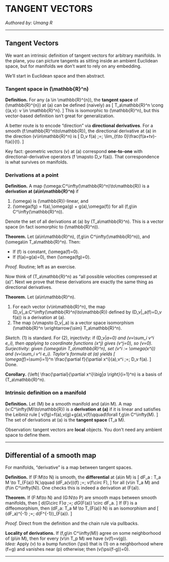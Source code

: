 # TANGENT VECTORS
*Authored by: Umang R*

---

## Tangent Vectors

We want an intrinsic definition of tangent vectors for arbitrary manifolds. In the plane, you can picture tangents as sitting inside an ambient Euclidean space, but for manifolds we don’t want to rely on any embedding.

We’ll start in Euclidean space and then abstract.

### Tangent space in \(\mathbb{R}^n\)

**Definition.** For any \(a \in \mathbb{R}^{n}\), the **tangent space** of \(\mathbb{R}^{n}\) at \(a\) can be defined (naively) as
\[
T_a\mathbb{R}^n \cong \{(a,v): v \in \mathbb{R}^n\}.
\]
This is isomorphic to \(\mathbb{R}^n\), but this vector-based definition isn’t great for generalization.

A better route is to encode “direction” via **directional derivatives**. For a smooth \(f:\mathbb{R}^n\to\mathbb{R}\), the directional derivative at \(a\) in the direction \(v\in\mathbb{R}^n\) is
\[
D_v f(a) \;=\; \lim_{t\to 0}\frac{f(a+tv)-f(a)}{t}.
\]

Key fact: geometric vectors \(v\) at \(a\) correspond **one-to-one** with directional-derivative operators \(f \mapsto D_v f(a)\). That correspondence is what survives on manifolds.

### Derivations at a point

**Definition.** A map \(\omega:C^\infty(\mathbb{R}^n)\to\mathbb{R}\) is a **derivation at \(a\in\mathbb{R}^n\)** if
1. \(\omega\) is \(\mathbb{R}\)-linear, and  
2. \(\omega(fg) = f(a)\,\omega(g) + g(a)\,\omega(f)\) for all \(f,g\in C^\infty(\mathbb{R}^n)\).

Denote the set of all derivations at \(a\) by \(T_a\mathbb{R}^n\). This is a vector space (in fact isomorphic to \(\mathbb{R}^n\)).

**Theorem.** Let \(a\in\mathbb{R}^n\), \(f,g\in C^\infty(\mathbb{R}^n)\), and \(\omega\in T_a\mathbb{R}^n\). Then:
- If \(f\) is constant, \(\omega(f)=0\).
- If \(f(a)=g(a)=0\), then \(\omega(fg)=0\).

*Proof.* Routine; left as an exercise.

Now think of \(T_a\mathbb{R}^n\) as “all possible velocities compressed at \(a\)”. Next we prove that these derivations are exactly the same thing as directional derivatives.

**Theorem.** Let \(a\in\mathbb{R}^n\).
1. For each vector \(v\in\mathbb{R}^n\), the map \(D_v|_a:C^\infty(\mathbb{R}^n)\to\mathbb{R}\) defined by \(D_v|_a(f)=D_v f(a)\) is a derivation at \(a\).
2. The map \(v\mapsto D_v|_a\) is a vector space isomorphism \(\mathbb{R}^n \xrightarrow{\sim} T_a\mathbb{R}^n\).

*Sketch.* (1) is standard. For (2), injectivity: if \(D_v|_a=0\) and \(v=\sum_i v^i e_i\), then applying to coordinate functions \(x^j\) gives \(v^j=0\), so \(v=0\).  
Surjectivity: given \(\omega\in T_a\mathbb{R}^n\), set \(v^i := \omega(x^i)\) and \(v=\sum_i v^i e_i\). Taylor’s formula at \(a\) yields
\[
\omega(f)=\sum_{i=1}^n \frac{\partial f}{\partial x^i}(a)\,v^i \;=\; D_v f(a).
\]
Done.

**Corollary.** \(\left\{ \frac{\partial}{\partial x^i}\big|_a \right\}_{i=1}^n\) is a basis of \(T_a\mathbb{R}^n\).

### Intrinsic definition on a manifold

**Definition.** Let \(M\) be a smooth manifold and \(a\in M\). A map \(v:C^\infty(M)\to\mathbb{R}\) is a **derivation at \(a\)** if it is linear and satisfies the Leibniz rule
\[
v(fg)=f(a)\,v(g)+g(a)\,v(f)\qquad\forall f,g\in C^\infty(M).
\]
The set of derivations at \(a\) is the **tangent space** \(T_a M\).

Observation: tangent vectors are **local** objects. You don’t need any ambient space to define them.

---

## Differential of a smooth map

For manifolds, “derivative” is a map between tangent spaces.

**Definition.** If \(F:M\to N\) is smooth, the **differential** at \(a\in M\) is
\[
dF_a : T_a M \to T_{F(a)} N,\qquad (dF_a(v))(f) \;=\; v(f\circ F),
\]
for all \(v\in T_a M\) and \(f\in C^\infty(N)\). One checks this is indeed a derivation at \(F(a)\).

**Theorem.** If \(F:M\to N\) and \(G:N\to P\) are smooth maps between smooth manifolds, then
\[
d(G\circ F)_a \;=\; dG_{F(a)} \circ dF_a.
\]
If \(F\) is a diffeomorphism, then \(dF_a: T_a M \to T_{F(a)} N\) is an isomorphism and
\[
(dF_a)^{-1} \;=\; d(F^{-1})_{F(a)}.
\]

*Proof.* Direct from the definition and the chain rule via pullbacks.

**Locality of derivations.** If \(f,g\in C^\infty(M)\) agree on some neighborhood of \(p\in M\), then for every \(v\in T_p M\) we have \(v(f)=v(g)\).  
*Idea:* Apply \(v\) to a bump function \(\psi\) that is \(1\) on a neighborhood where \(f=g\) and vanishes near \(p\) otherwise; then \(v(\psi(f-g))=0\).

---


